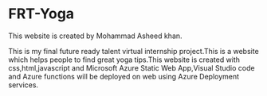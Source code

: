 # FRT-Yoga
This website is created by Mohammad Asheed khan.

This is my final future ready talent virtual internship project.This is a website which helps people to find great yoga tips.This website is created with css,html,javascript and Microsoft Azure Static Web App,Visual Studio code and Azure functions will be deployed on web using Azure Deployment services.

